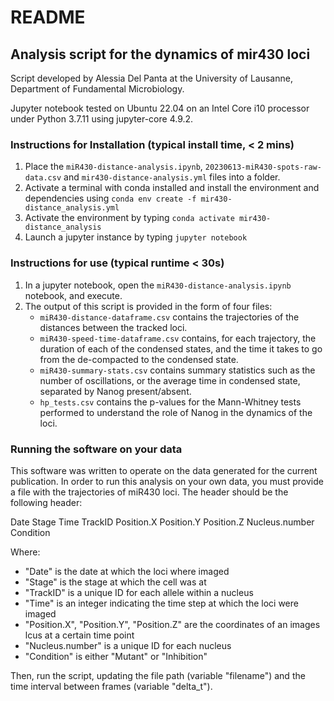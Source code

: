 # README

## Analysis script for the dynamics of mir430 loci

Script developed by Alessia Del Panta at the University of Lausanne, Department of Fundamental Microbiology.

Jupyter notebook tested on Ubuntu 22.04 on an Intel Core i10 processor under Python 3.7.11 using jupyter-core 4.9.2.

### Instructions for Installation (typical install time, < 2 mins)

1. Place the `miR430-distance-analysis.ipynb`, `20230613-miR430-spots-raw-data.csv` and `mir430-distance-analysis.yml` files into a folder.
2. Activate a terminal with conda installed and install the environment and dependencies using 
`conda env create -f mir430-distance_analysis.yml`
3. Activate the environment by typing `conda activate mir430-distance_analysis`
4. Launch a jupyter instance by typing `jupyter notebook`

### Instructions for use (typical runtime < 30s)

1. In a jupyter notebook, open the `miR430-distance-analysis.ipynb` notebook, and execute. 
2. The output of this script is provided in the form of four files:
    - `miR430-distance-dataframe.csv` contains the trajectories of the distances between the tracked loci.
    - `miR430-speed-time-dataframe.csv` contains, for each trajectory, the duration of each of the condensed states, and the time it takes to go from the de-compacted to the condensed state. 
    - `miR430-summary-stats.csv` contains summary statistics such as the number of oscillations, or the average time in condensed state, separated by Nanog present/absent. 
    - `hp_tests.csv` contains the p-values for the Mann-Whitney tests performed to understand the role of Nanog in the dynamics of the loci. 

### Running the software on your data

This software was written to operate on the data generated for the current publication. In order to run this analysis on your own data, you must provide a file with the trajectories of miR430 loci. The header should be the following header:

Date	Stage	Time	TrackID	Position.X	Position.Y	Position.Z	Nucleus.number	Condition

Where:

- "Date" is the date at which the loci where imaged
- "Stage" is the stage at which the cell was at
- "TrackID" is a unique ID for each allele within a nucleus
- "Time" is an integer indicating the time step at which the loci were imaged
- "Position.X", "Position.Y", "Position.Z" are the coordinates of an images lcus at a certain time point
- "Nucleus.number" is a unique ID for each nucleus
- "Condition" is either "Mutant" or "Inhibition"

Then, run the script, updating the file path (variable "filename") and the time interval between frames (variable "delta_t"). 
